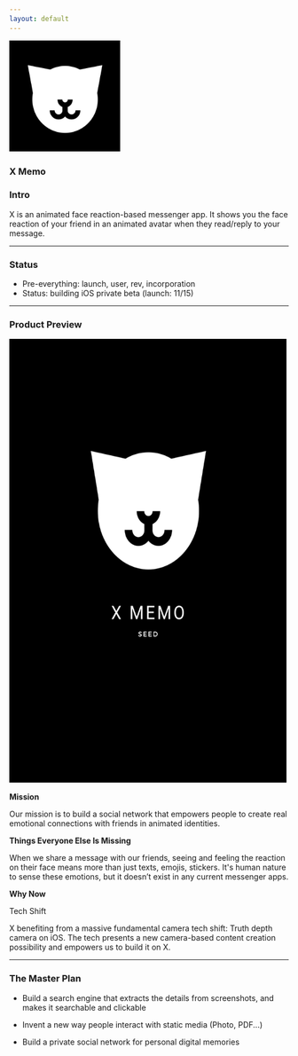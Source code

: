 ```yaml
---
layout: default
---
```


<img src="images/x.png" alt="sample image" width="200" height="200">


### X Memo


### Intro

X is an animated face reaction-based messenger app. It shows you the face reaction of your friend in an animated avatar when they read/reply to your message.


---

### Status

- Pre-everything: launch, user, rev, incorporation
- Status: building iOS private beta (launch: 11/15)

---

### Product Preview

<img src="images/memo.png" alt="sample image" width="500" height="800">




**Mission**

Our mission is to build a social network that empowers people to create real emotional connections with friends in animated identities.

**Things Everyone Else Is Missing**

When we share a message with our friends, seeing and feeling the reaction on their face means more than just texts, emojis, stickers. It's human nature to sense these emotions, but it doesn’t exist in any current messenger apps.

**Why Now**

Tech Shift

X benefiting from a massive fundamental camera tech shift: Truth depth camera on iOS. The tech presents a new camera-based content creation possibility and empowers us to build it on X.


---

### The Master Plan

- Build a search engine that extracts the details from screenshots, and makes it searchable and clickable

- Invent a new way people interact with static media (Photo, PDF...)

- Build a private social network for personal digital memories



